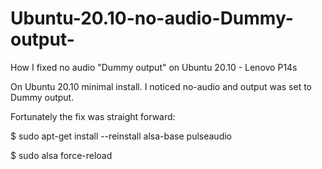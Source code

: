 # Ubuntu-20.10-no-audio-Dummy-output-
How I fixed   no audio "Dummy output" on Ubuntu 20.10 - Lenovo P14s

On Ubuntu 20.10 minimal install. I noticed no-audio and output was set to Dummy output. 

Fortunately the fix was straight forward:

$ sudo apt-get install --reinstall alsa-base pulseaudio

$ sudo alsa force-reload
